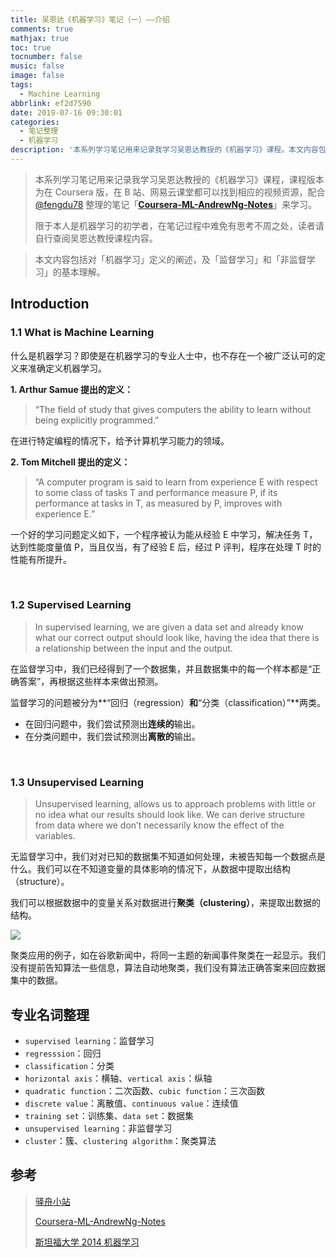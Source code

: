 ```yaml
---
title: 吴恩达《机器学习》笔记（一）——介绍
comments: true
mathjax: true
toc: true
tocnumber: false
music: false
image: false
tags:
  - Machine Learning
abbrlink: ef2d7590
date: 2019-07-16 09:30:01
categories:
  - 笔记整理
  - 机器学习
description: '本系列学习笔记用来记录我学习吴恩达教授的《机器学习》课程。本文内容包括对「机器学习」定义的阐述，及「监督学习」和「非监督学习」的基本理解。'
---
```




>  本系列学习笔记用来记录我学习吴恩达教授的《机器学习》课程，课程版本为在 Coursera 版，在 B 站、网易云课堂都可以找到相应的视频资源，配合 [@fengdu78](https://github.com/fengdu78) 整理的笔记「[**Coursera-ML-AndrewNg-Notes**](https://github.com/fengdu78/Coursera-ML-AndrewNg-Notes)」来学习。
>
>  限于本人是机器学习的初学者，在笔记过程中难免有思考不周之处，读者请自行查阅吴恩达教授课程内容。



> 本文内容包括对「机器学习」定义的阐述，及「监督学习」和「非监督学习」的基本理解。



## Introduction

### 1.1 What is Machine Learning

什么是机器学习？即使是在机器学习的专业人士中，也不存在一个被广泛认可的定义来准确定义机器学习。

**1. Arthur Samue 提出的定义：**

> “The field of study that gives computers the ability to learn without being explicitly programmed.”

在进行特定编程的情况下，给予计算机学习能力的领域。

**2. Tom Mitchell 提出的定义：**

> “A computer program is said to learn from experience E with respect to some class of tasks T and performance measure P, if its performance at tasks in T, as measured by P, improves with experience E.”

一个好的学习问题定义如下，一个程序被认为能从经验 E 中学习，解决任务 T，达到性能度量值 P，当且仅当，有了经验 E 后，经过 P 评判，程序在处理 T 时的性能有所提升。

​         

### 1.2 Supervised Learning

> In supervised learning, we are given a data set and already know what our correct output should look like, having the idea that there is a relationship between the input and the output.

在监督学习中，我们已经得到了一个数据集，并且数据集中的每一个样本都是“正确答案”，再根据这些样本来做出预测。

监督学习的问题被分为**“回归（regression）**和**“分类（classification）”**两类。

* 在回归问题中，我们尝试预测出**连续的**输出。
* 在分类问题中，我们尝试预测出**离散的**输出。

​       

### 1.3 Unsupervised Learning

> Unsupervised learning, allows us to approach problems with little or no idea what our results should look like. We can derive structure from data where we don’t necessarily know the effect of the variables.

无监督学习中，我们对对已知的数据集不知道如何处理，未被告知每一个数据点是什么。我们可以在不知道变量的具体影响的情况下，从数据中提取出结构（structure）。

我们可以根据数据中的变量关系对数据进行**聚类（clustering）**，来提取出数据的结构。

![](https://photo.hushhw.cn/20190716112626.png)

聚类应用的例子，如在谷歌新闻中，将同一主题的新闻事件聚类在一起显示。我们没有提前告知算法一些信息，算法自动地聚类，我们没有算法正确答案来回应数据集中的数据。



## 专业名词整理

* `supervised learning`：监督学习
* `regresssion`：回归
* `classification`：分类
* `horizontal axis`：横轴、`vertical axis`：纵轴
* `quadratic function`：二次函数、`cubic function`：三次函数
* `discrete value`：离散值、`continuous value`：连续值
* `training set`：训练集、`data set`：数据集
* `unsupervised learning`：非监督学习
* `cluster`：簇、`clustering algorithm`：聚类算法



## 参考

> [驿舟小站](https://www.zhouyongyi.com/andrew-ng-machine-learning-notes-1/)
>
> [Coursera-ML-AndrewNg-Notes](https://github.com/fengdu78/Coursera-ML-AndrewNg-Notes)
>
> [斯坦福大学 2014 机器学习](https://www.coursera.org/course/ml )